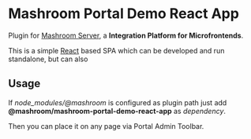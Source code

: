 
# Mashroom Portal Demo React App

Plugin for [Mashroom Server](https://www.mashroom-server.com), a **Integration Platform for Microfrontends**.

This is a simple [React](https://reactjs.org) based SPA which can be developed and run standalone, but can also

## Usage

If *node_modules/@mashroom* is configured as plugin path just add **@mashroom/mashroom-portal-demo-react-app** as *dependency*.

Then you can place it on any page via Portal Admin Toolbar.
